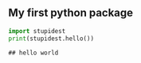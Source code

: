 
## My first python package

``` python
import stupidest
print(stupidest.hello())
```

    ## hello world
